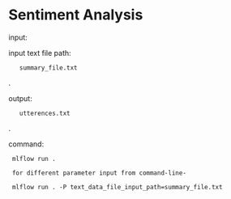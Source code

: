 # Sentiment Analysis

input: 

   input text file path: 

       summary_file.txt 
.

output: 

       utterences.txt 
.



command: 

     mlflow run .

     for different parameter input from command-line- 

     mlflow run . -P text_data_file_input_path=summary_file.txt
